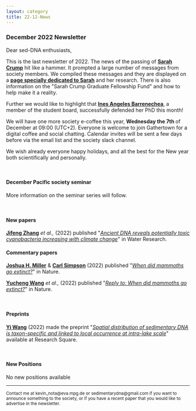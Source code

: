 ```yaml
---
layout: category
title: 22-12-News
---
```


<div class="section">
<h3 class="section-title underline">December 2022 Newsletter</h3>
</div>

<p>Dear sed-DNA enthusiasts,</p>
<div class="intro">
<p> This is the last newsletter of 2022. The news of the passing of <a href="https://www.sarahcrumpscience.com" target="_blank"><b>Sarah Crump</b></a> hit like a hammer. It prompted a large number of messages from society members. We compiled these messages and they are displayed on a  <a href="https://sedadna.github.io/category/sarah_crump.html" target="_blank"><b>page specially dedicated to Sarah</b></a> and her research. There is also information on the "Sarah Crump Graduate Fellowship Fund" and how to help make it a reality.</p>

<p>Further we would like to highlight that <a href="https://www.researchgate.net/profile/Ines-Barrenechea-2" target="_blank"><b>Ines Angeles Barrenechea</b></a>, a member of the student board, successfully defended her PhD this month!</p>

<p>We will have one more society e-coffee this year, <b> Wednesday the 7th </b> of December at 09:00 (UTC+2). Everyone is welcome to join Gathertown for a digital coffee and social chatting. Calendar invites will be sent a few days before via the email list and the society slack channel.
</p>
<p>We wish already everyone happy holidays, and all the best for the New year both scientifically and personally. 
</p>
<br>
<div class="intro">
<h4 class="section-title underline">December Pacific society seminar</h4><p>

More information on the seminar series will follow.

<div class="intro">
  <br>

<h4 class="section-title underline">New papers</h4>
<p><a href="https://www.researchgate.net/profile/Jifeng-Zhang" target="_blank"><b>Jifeng Zhang</b></a> <i> et al.,</i> (2022) published "<a href="https://doi.org/10.1016/j.watres.2022.119435" target="_blank"><u><i>Ancient DNA reveals potentially toxic cyanobacteria increasing with climate change</i></u></a>" in Water Research.</p>

<h4 class="section-title underline">Commentary papers</h4>
<p><a href="https://www.researchgate.net/profile/Joshua-Miller-21" target="_blank"><b>Joshua H. Miller</b></a> & <a href="https://www.researchgate.net/profile/Carl-Simpson-2" target="_blank"><b>Carl Simpson</b></a> (2022) published "<a href="https://doi.org/10.1016/j.watres.2022.119435" target="_blank"><u><i>When did mammoths go extinct?</i></u></a>" in Nature.</p>

<p><a href="https://www.researchgate.net/profile/Yucheng-Wang-5" target="_blank"><b>Yucheng Wang</b></a> <i>et al.,</i> (2022) published "<a href="https://doi.org/10.1016/j.watres.2022.119435" target="_blank"><u><i>Reply to: When did mammoths go extinct?</i></u></a>" in Nature.</p>  
  
  
<br>
<div class="intro">
<h4 class="section-title underline">Preprints</h4>

<p><a href="https://www.limnologie.uni-konstanz.de/ag-epp-umweltgenomik/team/yi-wang/" target="_blank"><b>Yi Wang</b></a> (2022) made the preprint "<a href="https://doi.org/10.21203/rs.3.rs-2233464/v1" target="_blank"><u><i>Spatial distribution of sedimentary DNA is taxon-specific and linked to local occurrence at intra-lake scale</i></u></a>" available at Research Square.</p>

<br>
<h4 class="section-title underline">New Positions</h4>

<p>No new positions available</p>
  
<hr />
<p><small>Contact me at kevin_nota@eva.mpg.de or sedimentarydna@gmail.com if you want to announce something to the society, or if you have a recent paper that you would like to advertise in the newsletter.</small></p>
